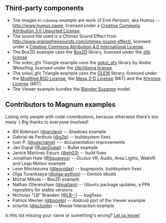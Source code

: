 Third-party components
----------------------

-   The images in `cubemap` example are work of Emil Persson, aka Humus --
    http://www.humus.name, licensed under a [Creative Commons Attribution 3.0 Unported License](http://creativecommons.org/licenses/by/3.0/).
-   The sound file used is a Chimes Sound Effect from
    http://www.orangefreesounds.com/chimes-sound-effect/, licensed under
    a [Creative Commons Attribution 4.0 International License](http://creativecommons.org/licenses/by/4.0/).
-   The Box2D example uses the [Box2D](https://box2d.org/) library, licensed
    under the [zlib license](https://github.com/erincatto/Box2D/blob/master/LICENSE)
-   The sokol_gfx Triangle example uses the [sokol_gfx](https://github.com/floooh/sokol)
    library by Andre Weissflog, licensed under the
    [zlib/libpng license](https://github.com/floooh/sokol/blob/master/LICENSE).
-   The sokol_gfx Triangle example uses the [GLEW](http://glew.sourceforge.net/)
    library, licensed under the
    [Modified BSD License](http://glew.sourceforge.net/glew.txt), the
    [Mesa 3-D License](http://glew.sourceforge.net/mesa.txt) (MIT) and the
    [Khronos License](http://glew.sourceforge.net/khronos.txt) (MIT).
-   The Viewer example bundles the [Blender Suzanne](https://en.wikipedia.org/wiki/Blender_(software)#Suzanne)
    model.

Contributors to Magnum examples
-------------------------------

Listing only people with code contributions, because otherwise there's too many
:) Big thanks to everyone involved!

-   Bill Robinson ([@wivlaro](https://github.com/wivlaro)) -- Shadows example
-   Gabriel de Perthuis ([@g2p](https://github.com/g2p)) -- buildsystem fixes
-   Ivan P. ([@uzername](https://github.com/uzername)) --- documentation
    improvements
-   Jan Dupal ([@JanDupal](https://github.com/JanDupal)) -- Bullet example
-   Janick Martinez Esturo ([@ph03](https://github.com/ph03)) -- build fixes
-   Jonathan Hale ([@Squareys](https://github.com/Squareys)) -- Oculus VR,
    Audio, Area Lights, WebVR and Leap Motion example
-   Leon Moctezuma ([@leonidax](https://github.com/leonidax)) -- bugreports,
    buildsystem fixes
-   Olga Turanksaya ([@olga-python](https://github.com/olga-python)) -- Gentoo
    ebuild
-   Michal Mikula -- Box2D example
-   Nathan Ollerenshaw ([@matjam](https://github.com/matjam)) -- Ubuntu
    package updates, a PPA repository for stable versions
-   Nicholas "LB" Branden ([@LB--](https://github.com/LB--)) -- bugfixes
-   Patrick Werner ([@boonto](https://github.com/boonto)) -- Android port of
    the Viewer example
-   scturtle ([@scturtle](https://github.com/scturtle)) -- Mouse Interaction
    example

Is this list missing your name or something's wrong?
[Let us know!](https://magnum.graphics/contact/)
